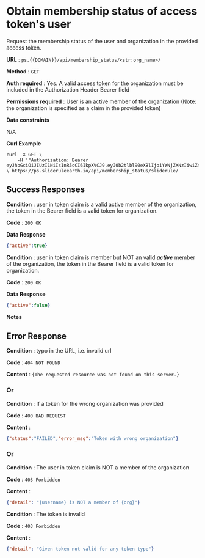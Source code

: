 # Obtain membership status of access token's user

Request the membership status of the user and organization in the provided access token.

**URL** : `ps.{{DOMAIN}}/api/membership_status/<str:org_name>/`

**Method** : `GET`

**Auth required** : Yes. A valid access token for the organization must be included in the Authorization Header Bearer field

**Permissions required** : User is an active member of the organization (Note: the organization is specified as a claim in the provided token)

**Data constraints**

N/A

**Curl Example**
```
curl -X GET \
    -H '"Authorization: Bearer eyJhbGciOiJIUzI1NiIsInR5cCI6IkpXVCJ9.eyJ0b2tlbl90eXBlIjoiYWNjZXNzIiwiZXhwIjoxNjY4MTgxOTYzLCJpYXQiOjE2NjgwOTU1NjMsImp0aSI6ImJmYjIxMmExMzU0ZjQ4NGFhY2E2NmVjYWJmMmE3Mjg4Iiwib3JnX25hbWUiOiJVb2ZNRFRlc3QiLCJ1c2VyX25hbWUiOiJjZXVnYXJ0ZWJsYWlyIiwidXNlcl9pZCI6M30.nl1ACnWcoROhZ7K_HKOCOVfbqiDPBzmPdEPnAdb2vxk" \ https://ps.slideruleearth.io/api/membership_status/sliderule/
```
## Success Responses

**Condition** : user in token claim is a valid active member of the organization, the token in the Bearer field is a valid token for organization. 

**Code** : `200 OK`

**Data Response**
```json
{"active":true}
```

**Condition** : user in token claim is member but NOT an valid ***active*** member of the organization, the token in the Bearer field is a valid token for organization. 

**Code** : `200 OK`

**Data Response**
```json
{"active":false}
```
**Notes**



## Error Response

**Condition** : typo in the URL, i.e. invalid url

**Code** : `404 NOT FOUND`

**Content** : `{The requested resource was not found on this server.}`

### Or

**Condition** : If a token for the wrong organization was provided

**Code** : `400 BAD REQUEST`

**Content** : 
```json
{"status":"FAILED","error_msg":"Token with wrong organization"}
```
 ### Or

 **Condition** : The user in token claim is NOT a member of the organization

**Code** : `403 Forbidden`

 **Content** : 
 ```json
 {"detail": "{username} is NOT a member of {org}"}
 ```

**Condition** : The token is invalid

**Code** : `403 Forbidden`

 **Content** : 
 ```json
 {"detail": "Given token not valid for any token type"}
```

